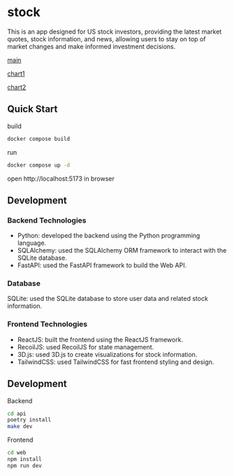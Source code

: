 # stock

This is an app designed for US stock investors, providing the latest market quotes, stock information, and news, allowing users to stay on top of market changes and make informed investment decisions.



[main](./doc/main.png)

[chart1](./doc/chart1.png)

[chart2](./doc/chart1.png)



## Quick Start

build 

```bash
docker compose build
```

run 

```bash
docker compose up -d
```

open http://localhost:5173 in browser

## Development

### Backend Technologies

- Python: developed the backend using the Python programming language.
- SQLAlchemy: used the SQLAlchemy ORM framework to interact with the SQLite database.
- FastAPI: used the FastAPI framework to build the Web API.

### Database

SQLite: used the SQLite database to store user data and related stock information.

### Frontend Technologies

- ReactJS: built the frontend using the ReactJS framework.
- RecoilJS: used RecoilJS for state management.
- 3D.js: used 3D.js to create visualizations for stock information.
- TailwindCSS: used TailwindCSS for fast frontend styling and design.


## Development

Backend 

```bash
cd api
poetry install
make dev
```

Frontend

```bash
cd web
npm install
npm run dev
```
